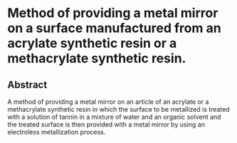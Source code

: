 # Method of providing a metal mirror on a surface manufactured from an acrylate synthetic resin or a methacrylate synthetic resin.

## Abstract
A method of providing a metal mirror on an article of an acrylate or a methacrylate synthetic resin in which the surface to be metallized is treated with a solution of tannin in a mixture of water and an organic solvent and the treated surface is then provided with a metal mirror by using an electroless metallization process.